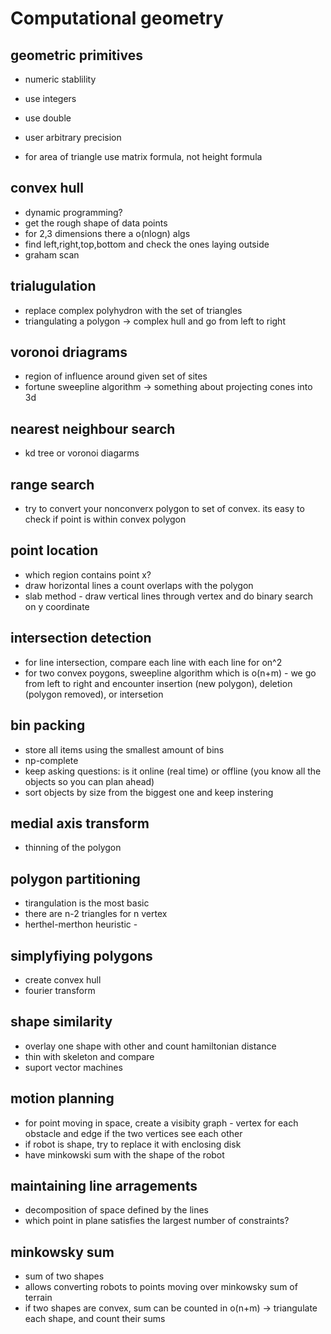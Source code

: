 # Computational geometry

## geometric primitives

- numeric stablility
 - use integers
 - use double
 - user arbitrary precision

- for area of triangle use matrix formula, not height formula

## convex hull

- dynamic programming?
- get the rough shape of data points
- for 2,3 dimensions there a o(nlogn) algs
- find left,right,top,bottom and check the ones laying outside
- graham scan

## trialugulation

- replace complex polyhydron with the set of triangles
- triangulating a polygon -> complex hull and go from left to right

## voronoi driagrams

- region of influence around given set of sites
- fortune sweepline algorithm -> something about projecting cones into 3d 

## nearest neighbour search

- kd tree or voronoi diagarms

## range search 

- try to convert your nonconverx polygon to set of convex. its easy to check if point is within convex polygon

## point location

- which region contains point x?
- draw horizontal lines a count overlaps with the polygon
- slab method - draw vertical lines through vertex and do binary search on y coordinate

## intersection detection

- for line intersection, compare each line with each line for on^2
- for two convex poygons, sweepline algorithm which is o(n+m) - we go from left to right and encounter insertion (new polygon), deletion (polygon removed), or intersetion

## bin packing 

- store all items using the smallest amount of bins
- np-complete
- keep asking questions: is it online (real time) or offline (you know all the objects so you can plan ahead)
- sort objects by size from the biggest one and keep instering

## medial axis transform

- thinning of the polygon

## polygon partitioning

- tirangulation is the most basic
- there are n-2 triangles for n vertex
- herthel-merthon heuristic - 

## simplyfiying polygons
 
- create convex hull
- fourier transform

## shape similarity

- overlay one shape with other and count hamiltonian distance
- thin with skeleton and compare 
- suport vector machines

## motion planning 

- for point moving in space, create a visibity graph - vertex for each obstacle and edge if the two vertices see each other
- if robot is shape, try to replace it with enclosing disk
- have minkowski sum with the shape of the robot

## maintaining line arragements

- decomposition of space defined by the lines
- which point in plane satisfies the largest number of constraints?

## minkowsky sum

- sum of two shapes
- allows converting robots to points moving over minkowsky sum of terrain
- if two shapes are convex, sum can be counted in o(n+m) -> triangulate each shape, and count their sums




